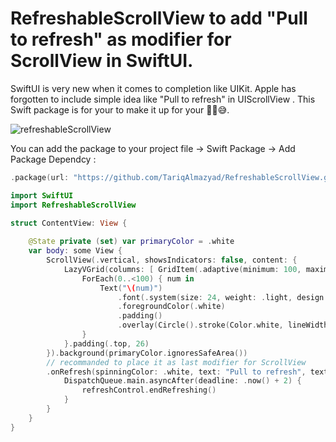 # RefreshableScrollView to add "Pull to refresh" as modifier for ScrollView in SwiftUI.

SwiftUI is very new when it comes to completion like UIKit. Apple has forgotten to include simple idea like "Pull to refresh" in UIScrollView . 
This Swift package is for your to make it up for your ✌🏻😅. 

![refreshableScrollView](https://user-images.githubusercontent.com/34104180/119067744-618cc280-b9eb-11eb-9066-8364f54bddb4.gif)


You can add the package to your project file -> Swift Package -> Add Package Dependcy :

```swift
.package(url: "https://github.com/TariqAlmazyad/RefreshableScrollView.git")
```



```swift
import SwiftUI
import RefreshableScrollView

struct ContentView: View {
    
    @State private (set) var primaryColor = .white
    var body: some View {
        ScrollView(.vertical, showsIndicators: false, content: {
            LazyVGrid(columns: [ GridItem(.adaptive(minimum: 100, maximum: 200)), ]) {
                ForEach(0..<100) { num in
                    Text("\(num)")
                        .font(.system(size: 24, weight: .light, design: .rounded))
                        .foregroundColor(.white)
                        .padding()
                        .overlay(Circle().stroke(Color.white, lineWidth: 0.2))
                }
            }.padding(.top, 26)
        }).background(primaryColor.ignoresSafeArea())
        // recommanded to place it as last modifier for ScrollView 
        .onRefresh(spinningColor: .white, text: "Pull to refresh", textColor: .white, backgroundColor: primaryColor) { refreshControl in
            DispatchQueue.main.asyncAfter(deadline: .now() + 2) {
                refreshControl.endRefreshing()
            }
        }
    }
}

```
